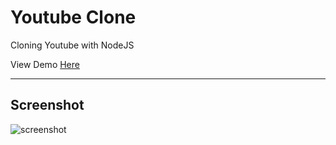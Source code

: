 # Youtube Clone
Cloning Youtube with NodeJS

View Demo [Here](http://fast-fortress-53242.herokuapp.com/)

---

## Screenshot

![screenshot]()